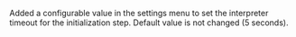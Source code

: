 Added a configurable value in the settings menu to set the interpreter timeout for the initialization step. Default value is not changed (5 seconds).